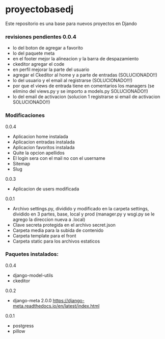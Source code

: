 # proyectobasedj

Este repositorio es una base para nuevos proyectos en Djando

### revisiones pendientes 0.0.4
- lo del boton de agregar a favorito
- lo del paquete meta
- en el footer mejor la alineacion y la barra de despazamiento
- ckeditor agregar el code
- en perfil mejorar la parte del usuario
- agregar el Ckeditor al home y a parte de entradas (SOLUCIONADO!!)
- lo del usuario y el email al registrarse (SOLUCIONADO!!!)
- por que el views de entrada tiene en comentarios los managers (se elimino del views.py y se importo a models.py SOLUCIONADO!!)
- lo del email de activacion (solucion 1 registrarse si email de activacion SOLUCIONADO!!)


### Modificaciones
0.0.4
- Aplicacion home instalada
- Aplicacion entradas instalada
- Aplicacion favoritos instalada
- Quite la opcion apellidos
- El login sera con el mail no con el username
- Sitemap
- Slug
  
0.0.3
- Aplicacion de users modificada

0.0.1
- Archivo settings.py, dividido y modificado en la carpeta settings, dividido en 3 partes, base, local y prod (manager.py y wsgi.py se le agrego la direccion nueva a .local)
- Clave secreta protegida en el archivo secret.json
- Carpeta media para la subida de contenido
- Carpeta template para el front
- Carpeta static para los archivos estaticos 

### Paquetes instalados:
0.0.4
- django-model-utils
- ckeditor

0.0.2
- django-meta 2.0.0 https://django-meta.readthedocs.io/en/latest/index.html
  
0.0.1
- postgress
- pillow